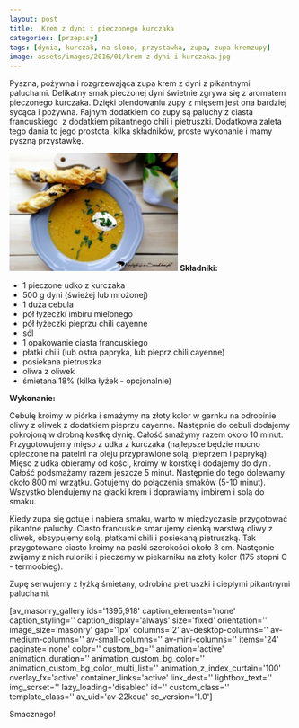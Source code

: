 ```yaml
---
layout: post
title:  Krem z dyni i pieczonego kurczaka
categories: [przepisy]
tags: [dynia, kurczak, na-slono, przystawka, zupa, zupa-kremzupy]
image: assets/images/2016/01/krem-z-dyni-i-kurczaka.jpg
---
```

Pyszna, pożywna i rozgrzewająca zupa krem z dyni z pikantnymi paluchami. Delikatny smak pieczonej dyni świetnie zgrywa się z aromatem pieczonego kurczaka. Dzięki blendowaniu zupy z mięsem jest ona bardziej sycąca i pożywna. Fajnym dodatkiem do zupy są paluchy z ciasta francuskiego  z dodatkiem pikantnego chili i pietruszki. Dodatkowa zaleta tego dania to jego prostota, kilka składników, proste wykonanie i mamy pyszną przystawkę.

![](assets/images/2022/08/krem-z-dyni-i-kurczaka-1-300x210.jpg)
**Składniki:**
* 1 pieczone udko z kurczaka
* 500 g dyni (świeżej lub mrożonej)
* 1 duża cebula
* pół łyżeczki imbiru mielonego
* pół łyżeczki pieprzu chili cayenne
* sól
* 1 opakowanie ciasta francuskiego
* płatki chili (lub ostra papryka, lub pieprz chili cayenne)
* posiekana pietruszka
* oliwa z oliwek
* śmietana 18% (kilka łyżek - opcjonalnie)


**Wykonanie:**

Cebulę kroimy w piórka i smażymy na złoty kolor w garnku na odrobinie oliwy z oliwek z dodatkiem pieprzu cayenne. Następnie do cebuli dodajemy pokrojoną w drobną kostkę dynię. Całość smażymy razem około 10 minut. Przygotowujemy mięso z udka z kurczaka (najlepsze będzie mocno opieczone na patelni na oleju przyprawione solą, pieprzem i papryką). Mięso z udka obieramy od kości, kroimy w korstkę i dodajemy do dyni. Całość podsmażamy razem jeszcze 5 minut. Następnie do tego dolewamy około 800 ml wrzątku. Gotujemy do połączenia smaków (5-10 minut). Wszystko blendujemy na gładki krem i doprawiamy imbirem i solą do smaku.

Kiedy zupa się gotuje i nabiera smaku, warto w międzyczasie przygotować pikantne paluchy. Ciasto francuskie smarujemy cienką warstwą oliwy z oliwek, obsypujemy solą, płatkami chili i posiekaną pietruszką. Tak przygotowane ciasto kroimy na paski szerokości około 3 cm. Następnie zwijamy z nich ruloniki i pieczemy w piekarniku na złoty kolor (175 stopni C - termoobieg).

Zupę serwujemy z łyżką śmietany, odrobina pietruszki i ciepłymi pikantnymi paluchami.

[av\_masonry\_gallery ids='1395,918' caption\_elements='none' caption\_styling='' caption\_display='always' size='fixed' orientation='' image\_size='masonry' gap='1px' columns='2' av-desktop-columns='' av-medium-columns='' av-small-columns='' av-mini-columns='' items='24' paginate='none' color='' custom\_bg='' animation='active' animation\_duration='' animation\_custom\_bg\_color='' animation\_custom\_bg\_color\_multi\_list='' animation\_z\_index\_curtain='100' overlay\_fx='active' container\_links='active' link\_dest='' lightbox\_text='' img\_scrset='' lazy\_loading='disabled' id='' custom\_class='' template\_class='' av\_uid='av-22kcua' sc\_version='1.0']

Smacznego!
    